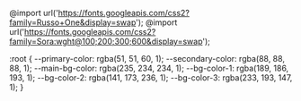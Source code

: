 <!-- font -->

@import url('https://fonts.googleapis.com/css2?family=Russo+One&display=swap');
@import url('https://fonts.googleapis.com/css2?family=Sora:wght@100;200;300;600&display=swap');

:root {
--primary-color: rgba(51, 51, 60, 1);
--secondary-color: rgba(88, 88, 88, 1);
--main-bg-color: rgba(235, 234, 234, 1);
--bg-color-1: rgba(189, 186, 193, 1);
--bg-color-2: rgba(141, 173, 236, 1);
--bg-color-3: rgba(233, 193, 147, 1);
}
